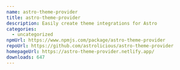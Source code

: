 ```yaml
---
name: astro-theme-provider
title: astro-theme-provider
description: Easily create theme integrations for Astro
categories:
  - uncategorized
npmUrl: https://www.npmjs.com/package/astro-theme-provider
repoUrl: https://github.com/astrolicious/astro-theme-provider
homepageUrl: https://astro-theme-provider.netlify.app/
downloads: 647
---
```

